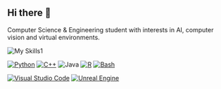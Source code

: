 ## Hi there 👋

Computer Science & Engineering student with interests in AI, computer vision and virtual environments.

![My Skills1](https://skillicons.dev/icons?i=py,cpp,java,matlab,r,vscode,unreal,discord)

[![Python](https://img.shields.io/badge/Python-3776AB?logo=python&logoColor=fff)](#)
[![C++](https://img.shields.io/badge/C++-%2300599C.svg?logo=c%2B%2B&logoColor=white)](#)
![Java](https://img.shields.io/badge/-Java-ff961f?style=flat&logoColor=white&logo=java)
[![R](https://img.shields.io/badge/R-%23276DC3.svg?logo=r&logoColor=white)](#)
[![Bash](https://img.shields.io/badge/Bash-4EAA25?logo=gnubash&logoColor=fff)](#)

[![Visual Studio Code](https://custom-icon-badges.demolab.com/badge/Visual%20Studio%20Code-0078d7.svg?logo=vsc&logoColor=white)](#)
[![Unreal Engine](https://img.shields.io/badge/Unreal%20Engine-%23313131.svg?logo=unrealengine&logoColor=white)](#)
